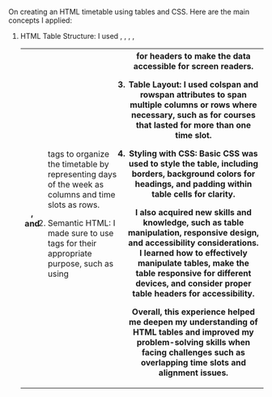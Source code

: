 On creating an HTML timetable using tables and CSS. Here are the main concepts I applied:

1. HTML Table Structure: I used <table>, <thead>, <tbody>, <tr>, <th>, and <td> tags to organize the timetable by representing days of the week as columns and time slots as rows.

2. Semantic HTML: I made sure to use tags for their appropriate purpose, such as using <th> for headers to make the data accessible for screen readers.

3. Table Layout: I used colspan and rowspan attributes to span multiple columns or rows where necessary, such as for courses that lasted for more than one time slot.

4. Styling with CSS: Basic CSS was used to style the table, including borders, background colors for headings, and padding within table cells for clarity.

I also acquired new skills and knowledge, such as table manipulation, responsive design, and accessibility considerations. I learned how to effectively manipulate tables, make the table responsive for different devices, and consider proper table headers for accessibility.

Overall, this experience helped me deepen my understanding of HTML tables and improved my problem-solving skills when facing challenges such as overlapping time slots and alignment issues.
